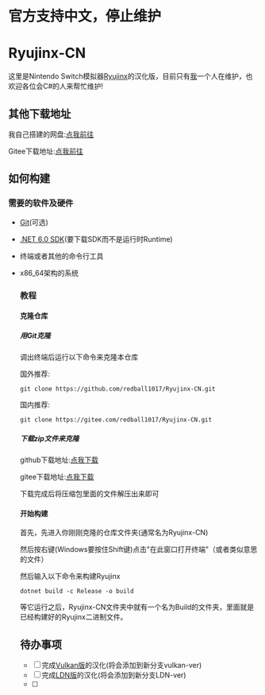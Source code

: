 # 官方支持中文，停止维护

# Ryujinx-CN

这里是Nintendo Switch模拟器[Ryujinx](https://github.com/Ryujinx/Ryujinx)的汉化版，目前只有[我](https://github.com/redball1017)一个人在维护，也欢迎各位会C#的人来帮忙维护!

## 其他下载地址

我自己搭建的网盘:[点我前往](https://mirror.redball101713781397.tk/zh-CN/Ryujinx-CN/)

Gitee下载地址:[点我前往](https://gitee.com/redball1017/Ryujinx-CN/releases)

## 如何构建

### 需要的软件及硬件

- [Git](https://git-scm.com/)(可选)

- [.NET 6.0 SDK](https://dotnet.microsoft.com/zh-cn/download/dotnet/6.0)(要下载SDK而不是运行时Runtime)

- 终端或者其他的命令行工具

- x86_64架构的系统

  ### 教程

  #### 克隆仓库

  ##### 用Git克隆

  调出终端后运行以下命令来克隆本仓库

  国外推荐:

  `git clone https://github.com/redball1017/Ryujinx-CN.git`

  国内推荐:

  `git clone https://gitee.com/redball1017/Ryujinx-CN.git`

  ##### 下载zip文件来克隆

  github下载地址:[点我下载](https://github.com/redball1017/Ryujinx-CN/archive/refs/heads/main.zip)

  gitee下载地址:[点我下载](https://gitee.com/redball1017/Ryujinx-CN/repository/archive/main.zip)

  下载完成后将压缩包里面的文件解压出来即可

  #### 开始构建

  首先，先进入你刚刚克隆的仓库文件夹(通常名为Ryujinx-CN)

  然后按右键(Windows要按住Shift键)点击"在此窗口打开终端"（或者类似意思的文件）

  然后输入以下命令来构建Ryujinx

  `dotnet build -c Release -o build`

  等它运行之后，Ryujinx-CN文件夹中就有一个名为Build的文件夹，里面就是已经构建好的Ryujinx二进制文件。
  
  ## 待办事项
  
  - [ ] 完成[Vulkan版](https://github.com/gdkchan/Ryujinx/tree/vulkan-rel)的汉化(将会添加到新分支vulkan-ver)
  - [ ] 完成[LDN版](https://www.patreon.com/posts/introducing-ldn2-45268370)的汉化(将会添加到新分支LDN-ver)
  - [ ] 

